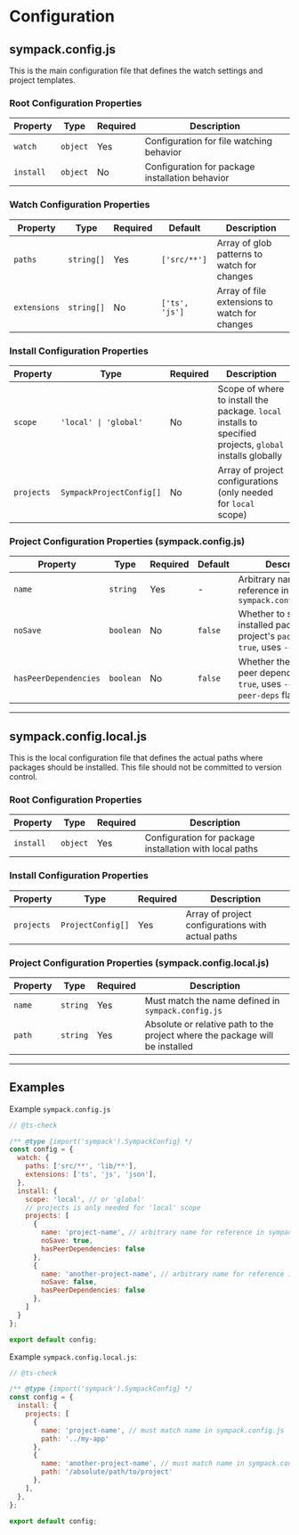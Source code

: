 # Configuration

## sympack.config.js

This is the main configuration file that defines the watch settings and project templates.

### Root Configuration Properties

| Property | Type | Required | Description |
|----------|------|----------|-------------|
| `watch` | `object` | Yes | Configuration for file watching behavior |
| `install` | `object` | No | Configuration for package installation behavior |

### Watch Configuration Properties

| Property | Type | Required | Default | Description |
|----------|------|----------|---------|-------------|
| `paths` | `string[]` | Yes | `['src/**']` | Array of glob patterns to watch for changes |
| `extensions` | `string[]` | No | `['ts', 'js']` | Array of file extensions to watch for changes |

### Install Configuration Properties

| Property | Type | Required | Description |
|----------|------|----------|-------------|
| `scope` | `'local' \| 'global'` | No | Scope of where to install the package. `local` installs to specified projects, `global` installs globally |
| `projects` | `SympackProjectConfig[]` | No | Array of project configurations (only needed for `local` scope) |

### Project Configuration Properties (sympack.config.js)

| Property | Type | Required | Default | Description |
|----------|------|----------|---------|-------------|
| `name` | `string` | Yes | - | Arbitrary name for reference in `sympack.config.local.js` |
| `noSave` | `boolean` | No | `false` | Whether to save the installed package to project's `package.json`. If `true`, uses `--no-save` flag |
| `hasPeerDependencies` | `boolean` | No | `false` | Whether the project has peer dependencies. If `true`, uses `--legacy-peer-deps` flag |

---

## sympack.config.local.js

This is the local configuration file that defines the actual paths where packages should be installed. This file should not be committed to version control.

### Root Configuration Properties

| Property | Type | Required | Description |
|----------|------|----------|-------------|
| `install` | `object` | Yes | Configuration for package installation with local paths |

### Install Configuration Properties

| Property | Type | Required | Description |
|----------|------|----------|-------------|
| `projects` | `ProjectConfig[]` | Yes | Array of project configurations with actual paths |

### Project Configuration Properties (sympack.config.local.js)

| Property | Type | Required | Description |
|----------|------|----------|-------------|
| `name` | `string` | Yes | Must match the name defined in `sympack.config.js` |
| `path` | `string` | Yes | Absolute or relative path to the project where the package will be installed |

---

## Examples

Example `sympack.config.js`

```javascript
// @ts-check

/** @type {import('sympack').SympackConfig} */
const config = {
  watch: {
    paths: ['src/**', 'lib/**'],
    extensions: ['ts', 'js', 'json'],
  },
  install: {
    scope: 'local', // or 'global'
    // projects is only needed for 'local' scope
    projects: [
      { 
        name: 'project-name', // arbitrary name for reference in sympack.config.local.js
        noSave: true, 
        hasPeerDependencies: false 
      },
      { 
        name: 'another-project-name', // arbitrary name for reference in sympack.config.local.js
        noSave: false, 
        hasPeerDependencies: false 
      },
    ]
  }
};

export default config;
```



Example `sympack.config.local.js`:

```javascript
// @ts-check

/** @type {import('sympack').SympackConfig} */
const config = {
  install: {
    projects: [
      { 
        name: 'project-name', // must match name in sympack.config.js
        path: '../my-app' 
      },
      { 
        name: 'another-project-name', // must match name in sympack.config.js
        path: '/absolute/path/to/project' 
      },
    ],
  },
};

export default config;
```